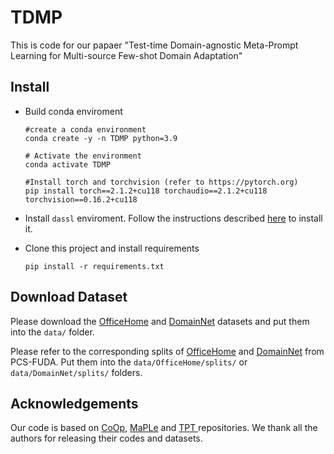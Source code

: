 # TDMP

This is code for our papaer "Test-time Domain-agnostic Meta-Prompt Learning for Multi-source Few-shot Domain Adaptation"

## Install

* Build conda enviroment

  ```
  #create a conda environment
  conda create -y -n TDMP python=3.9

  # Activate the environment
  conda activate TDMP

  #Install torch and torchvision (refer to https://pytorch.org)
  pip install torch==2.1.2+cu118 torchaudio==2.1.2+cu118 torchvision==0.16.2+cu118
  ```
* Install `dassl` enviroment. Follow the instructions described [here](https://github.com/KaiyangZhou/Dassl.pytorch#installation) to install it.
* Clone this project and install requirements

  ```
  pip install -r requirements.txt
  ```

## Download Dataset

Please download the [OfficeHome](https://www.hemanthdv.org/officeHomeDataset.html) and [DomainNet](https://ai.bu.edu/M3SDA/) datasets and put them into the `data/` folder.

Please refer to the corresponding splits of [OfficeHome](https://github.com/zhengzangw/PCS-FUDA/tree/master/data/splits/office_home) and [DomainNet](https://github.com/zhengzangw/PCS-FUDA/tree/master/data/splits/domainnet) from PCS-FUDA. Put them into the `data/OfficeHome/splits/` or `data/DomainNet/splits/` folders.

## Acknowledgements

Our code is based on [CoOp](https://github.com/KaiyangZhou/CoOp), [MaPLe](https://github.com/muzairkhattak/multimodal-prompt-learning) and [TPT ](https://github.com/azshue/TPT)repositories. We thank all the authors for releasing their codes and datasets.
